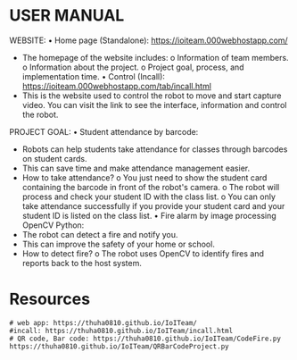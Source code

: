 # USER MANUAL
WEBSITE:
•	Home page (Standalone): https://ioiteam.000webhostapp.com/
-	The homepage of the website includes:
o	Information of team members.
o	Information about the project.
o	Project goal, process, and implementation time.
•	Control (Incall): https://ioiteam.000webhostapp.com/tab/incall.html
-	This is the website used to control the robot to move and start capture video.
You can visit the link to see the interface, information and control the robot.

PROJECT GOAL:
•	Student attendance by barcode:
-	Robots can help students take attendance for classes through barcodes on student cards.
-	This can save time and make attendance management easier.
-	How to take attendance?
o	You just need to show the student card containing the barcode in front of the robot's camera.
o	The robot will process and check your student ID with the class list.
o	You can only take attendance successfully if you provide your student card and your student ID is listed on the class list.
•	Fire alarm by image processing OpenCV Python:
-	The robot can detect a fire and notify you.
-	This can improve the safety of your home or school.
-	How to detect fire?
o	The robot uses OpenCV to identify fires and reports back to the host system.



# Resources
    # web app: https://thuha0810.github.io/IoITeam/
    #incall: https://thuha0810.github.io/IoITeam/incall.html
    # QR code, Bar code: https://thuha0810.github.io/IoITeam/CodeFire.py     https://thuha0810.github.io/IoITeam/QRBarCodeProject.py
    
